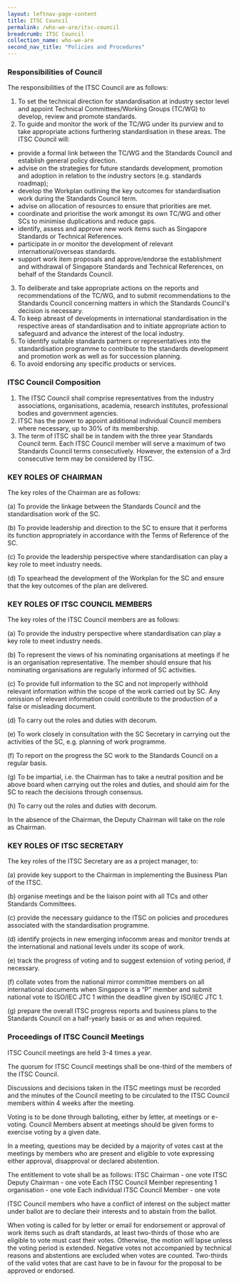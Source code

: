 ```yaml
---
layout: leftnav-page-content
title: ITSC Council
permalink: /who-we-are/itsc-council
breadcrumb: ITSC Council
collection_name: who-we-are
second_nav_title: "Policies and Procedures"
---
```


### Responsibilities of Council
The responsibilities of the ITSC Council are as follows:
1. To set the technical direction for standardisation at industry sector level and appoint Technical Committees/Working Groups (TC/WG) to develop, review and promote standards.
2. To guide and monitor the work of the TC/WG under its purview and to take appropriate actions furthering standardisation in these areas. The ITSC Council will:
  * provide a formal link between the TC/WG and the Standards Council and establish general policy direction.
  * advise on the strategies for future standards development, promotion and adoption in relation to the industry sectors (e.g. standards roadmap);
  * develop the Workplan outlining the key outcomes for standardisation work during the Standards Council term.
  * advise on allocation of resources to ensure that priorities are met.
  * coordinate and prioritise the work amongst its own TC/WG and other SCs to minimise duplications and reduce gaps.
  * identify, assess and approve new work items such as Singapore Standards or Technical References.
  * participate in or monitor the development of relevant international/overseas standards.
  * support work item proposals and approve/endorse the establishment and withdrawal of Singapore Standards and Technical References, on behalf of the Standards Council.
3. To deliberate and take appropriate actions on the reports and recommendations of the TC/WG, and to submit recommendations to the Standards Council concerning matters in which the Standards Council's decision is necessary.
4. To keep abreast of developments in international standardisation in the respective areas of standardisation and to initiate appropriate action to safeguard and advance the interest of the local industry.
5. To identify suitable standards partners or representatives into the standardisation programme to contribute to the standards development and promotion work as well as for succession planning.
6. To avoid endorsing any specific products or services.

### ITSC Council Composition
1. The ITSC Council shall comprise representatives from the industry associations, organisations, academia, research institutes, professional bodies and government agencies.
2. ITSC has the power to appoint additional individual Council members where necessary, up to 30% of its membership.
3. The term of ITSC shall be in tandem with the three year Standards Council term. Each ITSC Council member will serve a maximum of two Standards Council terms consecutively. However, the extension of a 3rd consecutive term may be considered by ITSC.

### KEY ROLES OF CHAIRMAN
The key roles of the Chairman are as follows:

(a) To provide the linkage between the Standards Council and the standardisation work of the SC.

(b) To provide leadership and direction to the SC to ensure that it performs its function appropriately in accordance with the Terms of Reference of the SC.

(c) To provide the leadership perspective where standardisation can play a key role to meet industry needs.

(d) To spearhead the development of the Workplan for the SC and ensure that the key outcomes of the plan are delivered.

### KEY ROLES OF ITSC COUNCIL MEMBERS

The key roles of the ITSC Council members are as follows:

(a) To provide the industry perspective where standardisation can play a key role to meet industry needs.

(b) To represent the views of his nominating organisations at meetings if he is an organisation representative. The member should ensure that his nominating organisations are regularly informed of SC activities.

(c) To provide full information to the SC and not improperly withhold relevant information within the scope of the work carried out by SC. Any omission of relevant information could contribute to the production of a false or misleading document.

(d) To carry out the roles and duties with decorum.

(e) To work closely in consultation with the SC Secretary in carrying out the activities of the SC, e.g. planning of work programme.

(f) To report on the progress the SC work to the Standards Council on a regular basis.

(g) To be impartial, i.e. the Chairman has to take a neutral position and be above board when carrying out the roles and duties, and should aim for the SC to reach the decisions through consensus.

(h) To carry out the roles and duties with decorum.

In the absence of the Chairman, the Deputy Chairman will take on the role as Chairman.

### KEY ROLES OF ITSC SECRETARY

The key roles of the ITSC Secretary are as a project manager, to:

(a) provide key support to the Chairman in implementing the Business Plan of the ITSC.

(b) organise meetings and be the liaison point with all TCs and other Standards Committees.

(c) provide the necessary guidance to the ITSC on policies and procedures associated with the standardisation programme.

(d) identify projects in new emerging infocomm areas and monitor trends at the international and national levels under its scope of work.

(e) track the progress of voting and to suggest extension of voting period, if necessary.

(f) collate votes from the national mirror committee members on all international documents when Singapore is a “P” member and submit national vote to ISO/IEC JTC 1 within the deadline given by ISO/IEC JTC 1.

(g) prepare the overall ITSC progress reports and business plans to the Standards Council on a half-yearly basis or as and when required.

### Proceedings of ITSC Council Meetings

ITSC Council meetings are held 3-4 times a year.

The quorum for ITSC Council meetings shall be one-third of the members of the ITSC Council.

Discussions and decisions taken in the ITSC meetings must be recorded and the minutes of the Council meeting to be circulated to the ITSC Council members within 4 weeks after the meeting.

Voting is to be done through balloting, either by letter, at meetings or e-voting. Council Members absent at meetings should be given forms to exercise voting by a given date.

In a meeting, questions may be decided by a majority of votes cast at the meetings by members who are present and eligible to vote expressing either approval, disapproval or declared abstention.

The entitlement to vote shall be as follows:
ITSC Chairman - one vote
ITSC Deputy Chairman - one vote
Each ITSC Council Member representing 1 organisation - one vote
Each individual ITSC Council Member - one vote

ITSC Council members who have a conflict of interest on the subject matter under ballot are to declare their interests and to abstain from the ballot.

When voting is called for by letter or email for endorsement or approval of work items such as draft standards, at least two-thirds of those who are eligible to vote must cast their votes. Otherwise, the motion will lapse unless the voting period is extended. Negative votes not accompanied by technical reasons and abstentions are excluded when votes are counted. Two-thirds of the valid votes that are cast have to be in favour for the proposal to be approved or endorsed.
